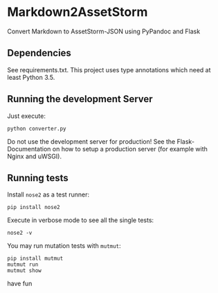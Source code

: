 # Markdown2AssetStorm
Convert Markdown to AssetStorm-JSON using PyPandoc and Flask

## Dependencies
See requirements.txt. This project uses type annotations which 
need at least Python 3.5.

## Running the development Server
Just execute:

```shell script
python converter.py
```

Do not use the development server for production! See the 
Flask-Documentation on how to setup a production server
(for example with Nginx and uWSGI).

## Running tests
Install `nose2` as a test runner:

```shell script
pip install nose2
```

Execute in verbose mode to see all the single tests:

```shell script
nose2 -v
```

You may run mutation tests with `mutmut`:

```shell script
pip install mutmut
mutmut run
mutmut show
```

have fun